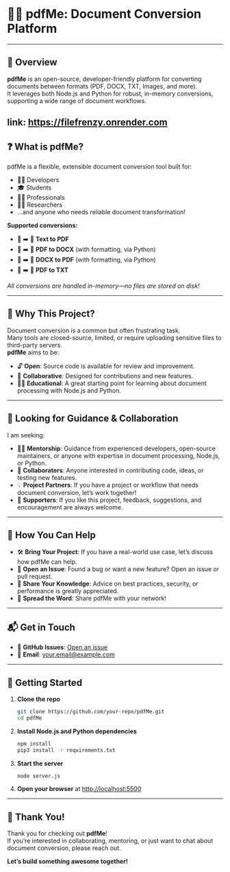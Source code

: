 # 📄✨ pdfMe: Document Conversion Platform

---

## 🚀 Overview

**pdfMe** is an open-source, developer-friendly platform for converting documents between formats (PDF, DOCX, TXT, Images, and more).  
It leverages both Node.js and Python for robust, in-memory conversions, supporting a wide range of document workflows.

link: https://filefrenzy.onrender.com
---

## ❓ What is pdfMe?

pdfMe is a flexible, extensible document conversion tool built for:

- 👩‍💻 Developers
- 🎓 Students
- 🧑‍💼 Professionals
- 🧑‍🔬 Researchers
- ...and anyone who needs reliable document transformation!

**Supported conversions:**

- 📝 ➡️ 📄 **Text to PDF**
- 📄 ➡️ 📝 **PDF to DOCX** (with formatting, via Python)
- 📝 ➡️ 📄 **DOCX to PDF** (with formatting, via Python)
- 📄 ➡️ 📃 **PDF to TXT**

_All conversions are handled in-memory—no files are stored on disk!_

---

## 🌟 Why This Project?

Document conversion is a common but often frustrating task.  
Many tools are closed-source, limited, or require uploading sensitive files to third-party servers.  
**pdfMe** aims to be:

- 🔓 **Open**: Source code is available for review and improvement.
- 🤝 **Collaborative**: Designed for contributions and new features.
- 🧑‍🏫 **Educational**: A great starting point for learning about document processing with Node.js and Python.

---

## 🤗 Looking for Guidance & Collaboration

I am seeking:

- 🧑‍🏫 **Mentorship**: Guidance from experienced developers, open-source maintainers, or anyone with expertise in document processing, Node.js, or Python.
- 👯 **Collaborators**: Anyone interested in contributing code, ideas, or testing new features.
- 💡 **Project Partners**: If you have a project or workflow that needs document conversion, let’s work together!
- 🙌 **Supporters**: If you like this project, feedback, suggestions, and encouragement are always welcome.

---

## 💬 How You Can Help

- 🛠️ **Bring Your Project**: If you have a real-world use case, let’s discuss how pdfMe can help.
- 🐛 **Open an Issue**: Found a bug or want a new feature? Open an issue or pull request.
- 🧠 **Share Your Knowledge**: Advice on best practices, security, or performance is greatly appreciated.
- 📢 **Spread the Word**: Share pdfMe with your network!

---

## 📬 Get in Touch

- 📂 **GitHub Issues**: [Open an issue](https://github.com/pdfme/issues)
- 📧 **Email**: [your.email@example.com](mailto:frenzyfile@example.com)

---

## 🏁 Getting Started

1. **Clone the repo**
   ```sh
   git clone https://github.com/your-repo/pdfMe.git
   cd pdfMe
   ```
2. **Install Node.js and Python dependencies**
   ```sh
   npm install
   pip3 install -r requirements.txt
   ```
3. **Start the server**
   ```sh
   node server.js
   ```
4. **Open your browser** at [http://localhost:5500](http://localhost:5500)

---

## 🙏 Thank You!

Thank you for checking out **pdfMe**!  
If you’re interested in collaborating, mentoring, or just want to chat about document conversion, please reach out.

**Let’s build something awesome together!**
